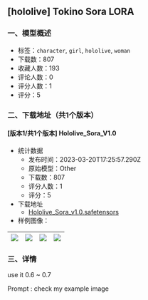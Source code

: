 ## [hololive] Tokino Sora LORA
### 一、模型概述

- 标签：`character`, `girl`, `hololive`, `woman`
- 下载数：807
- 收藏人数：193
- 评论人数：0
- 评分人数：1
- 评分：5

### 二、下载地址（共1个版本）

#### [版本1/共1个版本] Hololive_Sora_V1.0

- 统计数据
  - 发布时间：2023-03-20T17:25:57.290Z
  - 原始模型：Other
  - 下载数：807
  - 评分人数：1
  - 评分：5
- 下载地址
  - [Hololive_Sora_v1.0.safetensors](https://civitai.com/api/download/models/26309)
- 样例图像：

| <img src="https://image.civitai.com/xG1nkqKTMzGDvpLrqFT7WA/e595594e-416b-40d1-7733-7b2072384200/width=450/289518.jpeg" /> | <img src="https://image.civitai.com/xG1nkqKTMzGDvpLrqFT7WA/330e7eb2-bb99-4e20-580f-fcbc61ccd700/width=450/289526.jpeg" /> | <img src="https://image.civitai.com/xG1nkqKTMzGDvpLrqFT7WA/a752fffe-54fd-4a65-7455-cb4ef2dbdd00/width=450/289525.jpeg" /> | <img src="https://image.civitai.com/xG1nkqKTMzGDvpLrqFT7WA/9e83387e-1bd6-4a55-1ba7-654f3d4dcb00/width=450/289524.jpeg" /> |
| ---- | ---- | ---- | ---- |


### 三、详情
<p>use it 0.6 ~ 0.7</p><p></p><p>Prompt : check my example image</p>